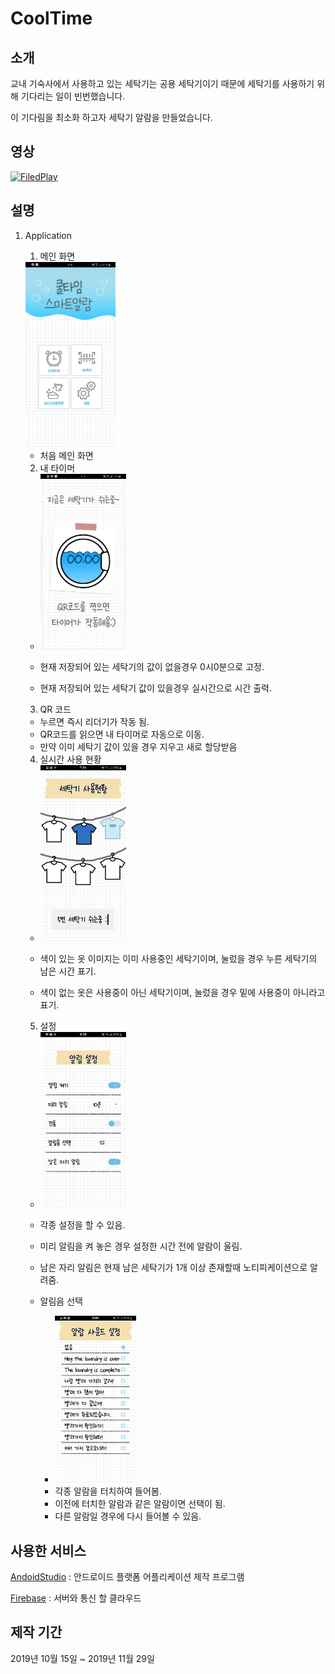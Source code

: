 # CoolTime

## 소개

교내 기숙사에서 사용하고 있는 세탁기는 공용 세탁기이기 때문에 세탁기를 사용하기 위해 기다리는 일이 빈번했습니다.

이 기다림을 최소화 하고자 세탁기 알람을 만들었습니다.

## 영상

[![FiledPlay](https://img.youtube.com/vi/rt-ju-J1BGk/sddefault.jpg)](https://www.youtube.com/watch?v=rt-ju-J1BGk)

## 설명

1. Application
   1. 메인 화면
    <img src = "./img/main.jpg" width="30%" height="30%">


    - 처음 메인 화면

    2. 내 타이머
   
     - <img src = "./img/checktime.jpg" width="30%" height="30%">

     - 현재 저장되어 있는 세탁기의 값이 없을경우 0시0분으로 고정.
     - 현재 저장되어 있는 세탁기 값이 있을경우 실시간으로 시간 출력.
  
    3. QR 코드
    -  누르면 즉시 리더기가 작동 됨.
    -  QR코드를 읽으면 내 타이머로 자동으로 이동.
    -  만약 이미 세탁기 값이 있을 경우 지우고 새로 할당받음

    4. 실시간 사용 현황
   
    - <img src = "./img/checkwasher.jpg" width="30%" height="30%">
      
    - 색이 있는 옷 이미지는 이미 사용중인 세탁기이며, 눌렀을 경우 누른 세탁기의 남은 시간 표기.
    - 색이 없는 옷은 사용중이 아닌 세탁기이며, 눌렀을 경우 밑에 사용중이 아니라고 표기.

    5. 설정
    
    - <img src = "./img/setting.jpg" width="30%" height="30%">

    - 각종 설정을 할 수 있음.
    - 미리 알림을 켜 놓은 경우 설정한 시간 전에 알람이 울림.
    - 남은 자리 알림은 현재 남은 세탁기가 1개 이상 존재할때 노티피케이션으로 알려줌.
    - 알림음 선택
      - <img src = "./img/seletalarm.jpg" width="30%" height="30%">
      - 각종 알람을 터치하여 들어봄.
      - 이전에 터치한 알람과 같은 알람이면 선택이 됨.
      - 다른 알람일 경우에 다시 들어볼 수 있음.

## 사용한 서비스

[AndoidStudio](https://developer.android.com/studio?gclid=Cj0KCQjwsqmEBhDiARIsANV8H3YxYG8duUJj33uMteSyiUgjezs6i-E1J8vhvbZMpsYvl50JqGdzuOAaAiR3EALw_wcB&gclsrc=aw.ds) : 안드로이드 플랫폼 어플리케이션 제작 프로그램

[Firebase](https://firebase.google.com/?hl=ko) : 서버와 통신 할 클라우드

## 제작 기간
2019년 10월 15일 ~ 2019년 11월 29일
